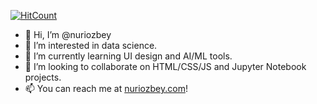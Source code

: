  [![HitCount](https://hits.dwyl.com/nozbey/nuriozbey.svg?style=flat)](http://hits.dwyl.com/nozbey/nuriozbey) 
 
- 👋 Hi, I’m @nuriozbey
- 👀 I’m interested in data science.
- 🌱 I’m currently learning UI design and AI/ML tools.
- 💞️ I’m looking to collaborate on HTML/CSS/JS and Jupyter Notebook projects.
- 📫 You can reach me at [nuriozbey.com](https://nuriozbey.com/#contact)!


<!--
**nozbey/nozbey** is a ✨ _special_ ✨ repository because its `README.md` (this file) appears on your GitHub profile.

Here are some ideas to get you started:

- 🔭 I’m currently working on ...
- 🌱 I’m currently learning ...
- 👯 I’m looking to collaborate on ...
- 🤔 I’m looking for help with ...
- 💬 Ask me about ...
- 📫 How to reach me: ...
- 😄 Pronouns: ...
- ⚡ Fun fact: ...
-->
